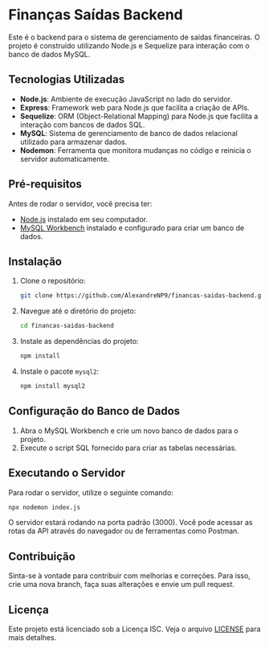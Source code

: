 # Finanças Saídas Backend

Este é o backend para o sistema de gerenciamento de saídas financeiras. O projeto é construído utilizando Node.js e Sequelize para interação com o banco de dados MySQL.

## Tecnologias Utilizadas

- **Node.js**: Ambiente de execução JavaScript no lado do servidor.
- **Express**: Framework web para Node.js que facilita a criação de APIs.
- **Sequelize**: ORM (Object-Relational Mapping) para Node.js que facilita a interação com bancos de dados SQL.
- **MySQL**: Sistema de gerenciamento de banco de dados relacional utilizado para armazenar dados.
- **Nodemon**: Ferramenta que monitora mudanças no código e reinicia o servidor automaticamente.

## Pré-requisitos

Antes de rodar o servidor, você precisa ter:

- [Node.js](https://nodejs.org/) instalado em seu computador.
- [MySQL Workbench](https://www.mysql.com/products/workbench/) instalado e configurado para criar um banco de dados.

## Instalação

1. Clone o repositório:

   ```bash
   git clone https://github.com/AlexandreNP9/financas-saidas-backend.git
   ```

2. Navegue até o diretório do projeto:

   ```bash
   cd financas-saidas-backend
   ```

3. Instale as dependências do projeto:

   ```bash
   npm install
   ```

4. Instale o pacote `mysql2`:

   ```bash
   npm install mysql2
   ```

## Configuração do Banco de Dados

1. Abra o MySQL Workbench e crie um novo banco de dados para o projeto.
2. Execute o script SQL fornecido para criar as tabelas necessárias.

## Executando o Servidor

Para rodar o servidor, utilize o seguinte comando:

```bash
npx nodemon index.js
```

O servidor estará rodando na porta padrão (3000). Você pode acessar as rotas da API através do navegador ou de ferramentas como Postman.

## Contribuição

Sinta-se à vontade para contribuir com melhorias e correções. Para isso, crie uma nova branch, faça suas alterações e envie um pull request.

## Licença

Este projeto está licenciado sob a Licença ISC. Veja o arquivo [LICENSE](LICENSE) para mais detalhes.
